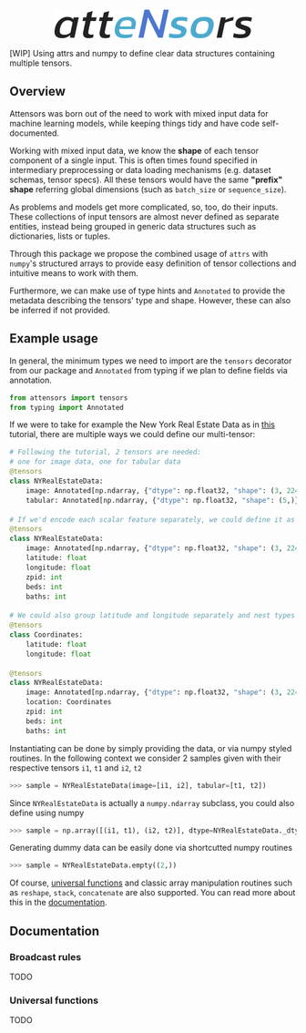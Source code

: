 <p align="center">
    <picture>
        <img src="./docs/_static/logo_outlined.png" alt="attensors" />
    </picture>
</p>

[WIP] Using attrs and numpy to define clear data structures containing multiple tensors.

## Overview

Attensors was born out of the need to work with mixed input data for machine learning models, while keeping things tidy and have code self-documented.

Working with mixed input data, we know the **shape** of each tensor component of a single input. This is often times found specified in intermediary preprocessing or data loading mechanisms (e.g. dataset schemas, tensor specs). All these tensors would have the same **"prefix" shape** referring global dimensions (such as `batch_size` or `sequence_size`).

As problems and models get more complicated, so, too, do their inputs. These collections of input tensors are almost never defined as separate entities, instead being grouped in generic data structures such as dictionaries, lists or tuples.

Through this package we propose the combined usage of `attrs` with `numpy`'s structured arrays to provide easy definition of tensor collections and intuitive means to work with them.

Furthermore, we can make use of type hints and `Annotated` to provide the metadata describing the tensors' type and shape. However, these can also be inferred if not provided.

## Example usage

In general, the minimum types we need to import are the `tensors` decorator from our package and `Annotated` from typing if we plan to define fields via annotation.

```python
from attensors import tensors
from typing import Annotated
```

If we were to take for example the New York Real Estate Data as in [this](https://rosenfelder.ai/multi-input-neural-network-pytorch/) tutorial, there are multiple ways we could define our multi-tensor:

```python
# Following the tutorial, 2 tensors are needed:
# one for image data, one for tabular data
@tensors
class NYRealEstateData:
    image: Annotated[np.ndarray, {"dtype": np.float32, "shape": (3, 224, 224)}]
    tabular: Annotated[np.ndarray, {"dtype": np.float32, "shape": (5,)}]

# If we'd encode each scalar feature separately, we could define it as such
@tensors
class NYRealEstateData:
    image: Annotated[np.ndarray, {"dtype": np.float32, "shape": (3, 224, 224)}]
    latitude: float
    longitude: float
    zpid: int
    beds: int
    baths: int

# We could also group latitude and longitude separately and nest types
@tensors
class Coordinates:
    latitude: float
    longitude: float

@tensors
class NYRealEstateData:
    image: Annotated[np.ndarray, {"dtype": np.float32, "shape": (3, 224, 224)}]
    location: Coordinates
    zpid: int
    beds: int
    baths: int
```

Instantiating can be done by simply providing the data, or via numpy styled routines. In the following context we consider 2 samples given with their respective tensors `i1`, `t1` and  `i2`, `t2`

```python
>>> sample = NYRealEstateData(image=[i1, i2], tabular=[t1, t2])
```

Since `NYRealEstateData` is actually a `numpy.ndarray` subclass, you could also define using numpy

```python
>>> sample = np.array([(i1, t1), (i2, t2)], dtype=NYRealEstateData._dtype).view(NYRealEstateData)
```

Generating dummy data can be easily done via shortcutted numpy routines

```python
>>> sample = NYRealEstateData.empty((2,))
```

Of course, [universal functions](#universal-functions) and classic array manipulation routines such as `reshape`, `stack`, `concatenate`  are also supported.
You can read more about this in the [documentation](#documentation).

## Documentation

### Broadcast rules

TODO

### Universal functions

TODO
